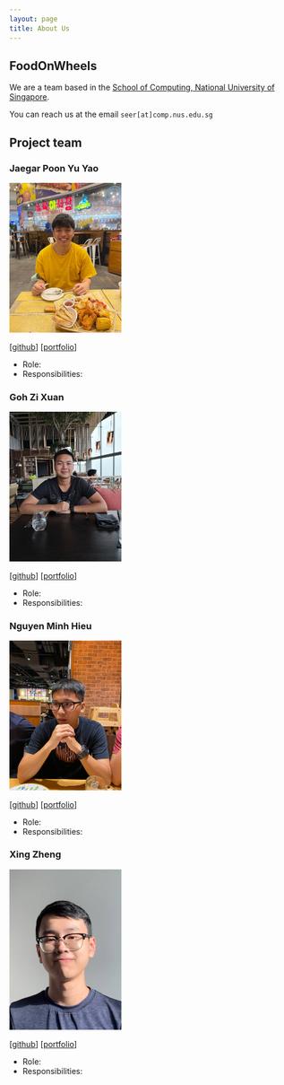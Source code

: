 ```yaml
---
layout: page
title: About Us
---
```

## FoodOnWheels

We are a team based in the [School of Computing, National University of Singapore](http://www.comp.nus.edu.sg).

You can reach us at the email `seer[at]comp.nus.edu.sg`

## Project team

### Jaegar Poon Yu Yao

<img src="images/jaegarpoon.png" width="200px">

[[github](https://github.com/jaegarpoon)] [[portfolio](team/jaegarpoon.md)]

* Role: 
* Responsibilities: 

### Goh Zi Xuan

<img src="images/zxgoh.png" width="200px">

[[github](https://github.com/zxgoh)] [[portfolio](team/zxgoh.md)]

* Role: 
* Responsibilities: 

### Nguyen Minh Hieu

<img src="images/hieunm1821.png" width="200px">

[[github](http://github.com/hieunm1821)]
[[portfolio](team/hieunm1821.md)]

* Role: 
* Responsibilities: 

### Xing Zheng

<img src="images/xzzz3.png" width="200px">

[[github](http://github.com/xzzz3)]
[[portfolio](team/xzzz3.md)]

* Role: 
* Responsibilities: 
